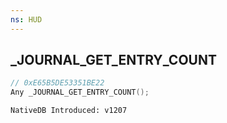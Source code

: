 ```yaml
---
ns: HUD
---
```

## _JOURNAL_GET_ENTRY_COUNT

```c
// 0xE65B5DE53351BE22
Any _JOURNAL_GET_ENTRY_COUNT();
```

```
NativeDB Introduced: v1207
```

